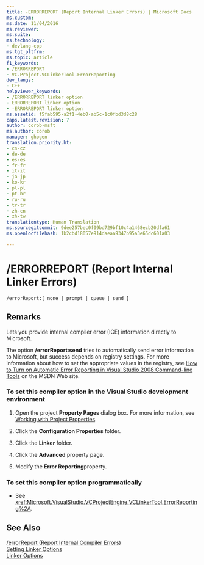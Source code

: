 ```yaml
---
title: -ERRORREPORT (Report Internal Linker Errors) | Microsoft Docs
ms.custom: 
ms.date: 11/04/2016
ms.reviewer: 
ms.suite: 
ms.technology:
- devlang-cpp
ms.tgt_pltfrm: 
ms.topic: article
f1_keywords:
- /ERRORREPORT
- VC.Project.VCLinkerTool.ErrorReporting
dev_langs:
- C++
helpviewer_keywords:
- /ERRORREPORT linker option
- ERRORREPORT linker option
- -ERRORREPORT linker option
ms.assetid: f5fab595-a2f1-4eb0-ab5c-1c0fbd3d8c28
caps.latest.revision: 7
author: corob-msft
ms.author: corob
manager: ghogen
translation.priority.ht:
- cs-cz
- de-de
- es-es
- fr-fr
- it-it
- ja-jp
- ko-kr
- pl-pl
- pt-br
- ru-ru
- tr-tr
- zh-cn
- zh-tw
translationtype: Human Translation
ms.sourcegitcommit: 9dee257bec0f09bd729bf10c4a1468ecb20dfa61
ms.openlocfilehash: 1b2cbd18057e914daeaa9347b95a3e65dc601a03

---
```

# /ERRORREPORT (Report Internal Linker Errors)
```  
/errorReport:[ none | prompt | queue | send ]  
```  
  
## Remarks  
 Lets you provide internal compiler error (ICE) information directly to Microsoft.  
  
 The option **/errorReport:send** tries to automatically send error information to Microsoft, but success depends on registry settings. For more information about how to set the appropriate values in the registry, see [How to Turn on Automatic Error Reporting in Visual Studio 2008 Command-line Tools](http://go.microsoft.com/fwlink/?LinkID=184695) on the MSDN Web site.  
  
### To set this compiler option in the Visual Studio development environment  
  
1.  Open the project **Property Pages** dialog box. For more information, see [Working with Project Properties](../../ide/working-with-project-properties.md).  
  
2.  Click the **Configuration Properties** folder.  
  
3.  Click the **Linker** folder.  
  
4.  Click the **Advanced** property page.  
  
5.  Modify the **Error Reporting**property.  
  
### To set this compiler option programmatically  
  
-   See <xref:Microsoft.VisualStudio.VCProjectEngine.VCLinkerTool.ErrorReporting%2A>.  
  
## See Also  
 [/errorReport (Report Internal Compiler Errors)](../../build/reference/errorreport-report-internal-compiler-errors.md)   
 [Setting Linker Options](../../build/reference/setting-linker-options.md)   
 [Linker Options](../../build/reference/linker-options.md)


<!--HONumber=Jan17_HO1-->


